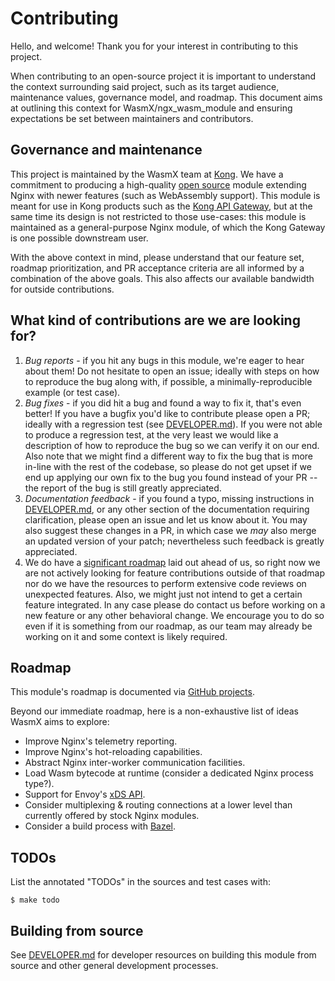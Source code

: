 # Contributing

Hello, and welcome! Thank you for your interest in contributing to this project.

When contributing to an open-source project it is important to understand the
context surrounding said project, such as its target audience, maintenance
values, governance model, and roadmap. This document aims at outlining this
context for WasmX/ngx_wasm_module and ensuring expectations be set between
maintainers and contributors.

## Governance and maintenance

This project is maintained by the WasmX team at [Kong](https://konghq.com). We
have a commitment to producing a high-quality [open source](LICENSE) module
extending Nginx with newer features (such as WebAssembly support). This module
is meant for use in Kong products such as the [Kong API
Gateway](https://github.com/kong/kong), but at the same time its design is not
restricted to those use-cases: this module is maintained as a general-purpose
Nginx module, of which the Kong Gateway is one possible downstream user.

With the above context in mind, please understand that our feature set, roadmap
prioritization, and PR acceptance criteria are all informed by a combination of
the above goals. This also affects our available bandwidth for outside
contributions.

## What kind of contributions are we are looking for?

1. *Bug reports* - if you hit any bugs in this module, we're eager to hear about
   them! Do not hesitate to open an issue; ideally with steps on how to
   reproduce the bug along with, if possible, a minimally-reproducible example
   (or test case).
2. *Bug fixes* - if you did hit a bug and found a way to fix it, that's even
   better! If you have a bugfix you'd like to contribute please open a PR;
   ideally with a regression test (see [DEVELOPER.md]). If you were not able to
   produce a regression test, at the very least we would like a description of
   how to reproduce the bug so we can verify it on our end. Also note that we
   might find a different way to fix the bug that is more in-line with the rest
   of the codebase, so please do not get upset if we end up applying our own fix
   to the bug you found instead of your PR -- the report of the bug is still
   greatly appreciated.
3. *Documentation feedback* - if you found a typo, missing instructions in
   [DEVELOPER.md], or any other section of the documentation requiring
   clarification, please open an issue and let us know about it. You may also
   suggest these changes in a PR, in which case we *may* also merge an updated
   version of your patch; nevertheless such feedback is greatly appreciated.
4. We do have a [significant
   roadmap](#roadmap) laid out ahead of
   us, so right now we are not actively looking for feature contributions
   outside of that roadmap nor do we have the resources to perform extensive
   code reviews on unexpected features. Also, we might just not intend to get a
   certain feature integrated. In any case please do contact us before working
   on a new feature or any other behavioral change. We encourage you to do so
   even if it is something from our roadmap, as our team may already be working
   on it and some context is likely required.

## Roadmap

This module's roadmap is documented via [GitHub
projects](https://github.com/Kong/ngx_wasm_module/projects).

Beyond our immediate roadmap, here is a non-exhaustive list of ideas WasmX
aims to explore:

- Improve Nginx's telemetry reporting.
- Improve Nginx's hot-reloading capabilities.
- Abstract Nginx inter-worker communication facilities.
- Load Wasm bytecode at runtime (consider a dedicated Nginx process type?).
- Support for Envoy's [xDS
  API](https://www.envoyproxy.io/docs/envoy/latest/api/api_supported_versions).
- Consider multiplexing & routing connections at a lower level than currently
  offered by stock Nginx modules.
- Consider a build process with [Bazel](https://bazel.build/).

## TODOs

List the annotated "TODOs" in the sources and test cases with:

```
$ make todo
```

## Building from source

See [DEVELOPER.md] for developer resources on building this module from source
and other general development processes.

[DEVELOPER.md]: docs/DEVELOPER.md
